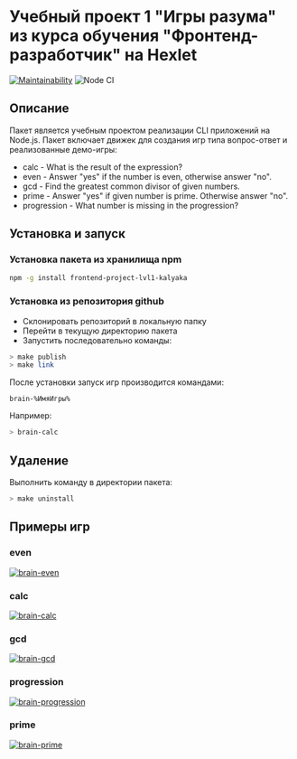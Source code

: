 # Учебный проект 1 "Игры разума" из курса обучения "Фронтенд-разработчик" на Hexlet

[![Maintainability](https://api.codeclimate.com/v1/badges/ee6031cc3d97053e9573/maintainability)](https://codeclimate.com/github/KalyakinAG/frontend-project-lvl1/maintainability)
![Node CI](https://github.com/KalyakinAG/frontend-project-lvl1/workflows/Node%20CI/badge.svg)

## Описание

Пакет является учебным проектом реализации CLI приложений на Node.js. Пакет включает движек для создания игр типа вопрос-ответ и реализованные демо-игры:

- calc - What is the result of the expression?
- even - Answer "yes" if the number is even, otherwise answer "no".
- gcd - Find the greatest common divisor of given numbers.
- prime - Answer "yes" if given number is prime. Otherwise answer "no".
- progression - What number is missing in the progression?

## Установка и запуск

### Установка пакета из хранилища npm

```bash
npm -g install frontend-project-lvl1-kalyaka
```

### Установка из репозитория github

- Склонировать репозиторий в локальную папку
- Перейти в текущую директорию пакета
- Запустить последовательно команды:

```bash
> make publish
> make link
```

После установки запуск игр производится командами:

```brain-%ИмяИгры%```

Например:

```bash
> brain-calc
```

## Удаление

Выполнить команду в директории пакета:

```bash
> make uninstall
```

## Примеры игр

### even

[![brain-even](https://asciinema.org/a/352339.svg)](https://asciinema.org/a/352339)

### calc

[![brain-calc](https://asciinema.org/a/354655.svg)](https://asciinema.org/a/354655)

### gcd

[![brain-gcd](https://asciinema.org/a/354997.svg)](https://asciinema.org/a/354997)

### progression

[![brain-progression](https://asciinema.org/a/355113.svg)](https://asciinema.org/a/355113)

### prime

[![brain-prime](https://asciinema.org/a/355301.svg)](https://asciinema.org/a/355301)
